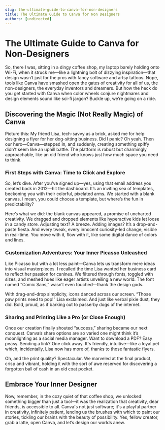 ```yaml
---
slug: the-ultimate-guide-to-canva-for-non-designers
title: The Ultimate Guide to Canva for Non Designers
authors: [undirected]
---
```


# The Ultimate Guide to Canva for Non-Designers

So, there I was, sitting in a dingy coffee shop, my laptop barely holding onto Wi-Fi, when it struck me—like a lightning bolt of dizzying inspiration—that design wasn’t just for the pros with fancy software and artsy tattoos. Nope, tools like Canva have smashed open the gates of creativity for all of us, the non-designers, the everyday inventors and dreamers. But how the heck do you get started with Canva when color wheels conjure nightmares and design elements sound like sci-fi jargon? Buckle up, we’re going on a ride.

## Discovering the Magic (Not Really Magic) of Canva

Picture this: My friend Lisa, tech-savvy as a brick, asked me for help designing a flyer for her dog-sitting business. Did I panic? Oh yeah. Then our hero—Canva—stepped in, and suddenly, creating something spiffy didn’t seem like an uphill battle. The platform is robust but charmingly approachable, like an old friend who knows just how much space you need to think.

### First Steps with Canva: Time to Click and Explore

So, let’s dive. After you’ve signed up—yes, using that email address you created back in 2012—hit the dashboard. It’s an inviting sea of templates, beckoning you with their colorful, pixelated arms. We started with a blank canvas. I mean, you could choose a template, but where’s the fun in predictability? 

Here’s what we did: the blank canvas appeared, a promise of uncharted creativity. We dragged and dropped elements like hyperactive kids let loose in a candy store. Adjusting text? A breeze. Adding images? It’s a drop-and-paste fiesta. And every tweak, every innocent curiosity-led change, visible in real-time. You move with it, flow with it, like some digital dance of colors and lines.

### Customization Adventures: Your Inner Picasso Unleashed

Like Picasso but with a lot less paint—Canva lets us transform mere ideas into visual masterpieces. I recalled the time Lisa wanted her business card to reflect her passion for canines. We filtered through fonts, toggled with sizes, and meshed hues like eager artists unveiling a new world. The font named “Comic Sans,” wasn’t even touched—thank the design gods.

With drag-and-drop simplicity, icons danced across our screen. “Those paw prints need to pop!” Lisa exclaimed. And just like verbal pixie dust, they did. Bold, proud, as if barking out to passerby dogs of the internet.

### Sharing and Printing Like a Pro (or Close Enough)

Once our creation finally shouted “success,” sharing became our next conquest. Canva’s share options are so varied one might think it’s moonlighting as a social media manager. Want to download a PDF? Easy peasy. Sending a link? One click away. It's friendly, intuitive—like a loyal pet which, incidentally, Lisa now has more of, thanks to those fantastic flyers.

Oh, and the print quality? Spectacular. We marveled at the final product, crisp and vibrant, holding it with the sort of awe reserved for discovering a forgotten ball of cash in an old coat pocket.

## Embrace Your Inner Designer

Now, remember, in the cozy quiet of that coffee shop, we unlocked something bigger than just a tool—it was the realization that creativity, dear friends, is accessible to all. Canva's not just software; it's a playful partner in creativity, infinitely patient, lending us the brushes with which to paint our stories, tickling our brains with the beauty of possibility.
Yes, fellow creator, grab a latte, open Canva, and let’s design our worlds anew.